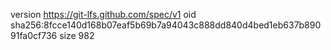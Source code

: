 version https://git-lfs.github.com/spec/v1
oid sha256:8fcce140d168b07eaf5b69b7a94043c888dd840d4bed1eb637b89091fa0cf736
size 982
